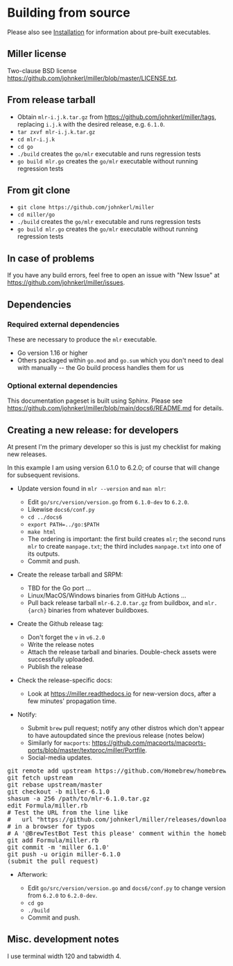 <!---  PLEASE DO NOT EDIT DIRECTLY. EDIT THE .md.in FILE PLEASE. --->
# Building from source

Please also see [Installation](installation.md) for information about pre-built executables.

## Miller license

Two-clause BSD license https://github.com/johnkerl/miller/blob/master/LICENSE.txt.

## From release tarball

* Obtain `mlr-i.j.k.tar.gz` from https://github.com/johnkerl/miller/tags, replacing `i.j.k` with the desired release, e.g. `6.1.0`.
* `tar zxvf mlr-i.j.k.tar.gz`
* `cd mlr-i.j.k`
* `cd go`
* `./build` creates the `go/mlr` executable and runs regression tests
* `go build mlr.go` creates the `go/mlr` executable without running regression tests

## From git clone

* `git clone https://github.com/johnkerl/miller`
* `cd miller/go`
* `./build` creates the `go/mlr` executable and runs regression tests
* `go build mlr.go` creates the `go/mlr` executable without running regression tests

## In case of problems

If you have any build errors, feel free to open an issue with "New Issue" at https://github.com/johnkerl/miller/issues.

## Dependencies

### Required external dependencies

These are necessary to produce the `mlr` executable.

* Go version 1.16 or higher
* Others packaged within `go.mod` and `go.sum` which you don't need to deal with manually -- the Go build process handles them for us

### Optional external dependencies

This documentation pageset is built using Sphinx. Please see https://github.com/johnkerl/miller/blob/main/docs6/README.md for details.

## Creating a new release: for developers

At present I'm the primary developer so this is just my checklist for making new releases.

In this example I am using version 6.1.0 to 6.2.0; of course that will change for subsequent revisions.

* Update version found in `mlr --version` and `man mlr`:

    * Edit `go/src/version/version.go` from `6.1.0-dev` to `6.2.0`.
    * Likewise `docs6/conf.py`
    * `cd ../docs6`
    * `export PATH=../go:$PATH`
    * `make html`
    * The ordering is important: the first build creates `mlr`; the second runs `mlr` to create `manpage.txt`; the third includes `manpage.txt` into one of its outputs.
    * Commit and push.

* Create the release tarball and SRPM:

    * TBD for the Go port ...
    * Linux/MacOS/Windows binaries from GitHub Actions ...
    * Pull back release tarball `mlr-6.2.0.tar.gz` from buildbox, and `mlr.{arch}` binaries from whatever buildboxes.

* Create the Github release tag:

    * Don't forget the `v` in `v6.2.0`
    * Write the release notes
    * Attach the release tarball and binaries. Double-check assets were successfully uploaded.
    * Publish the release

* Check the release-specific docs:

    * Look at https://miller.readthedocs.io for new-version docs, after a few minutes' propagation time.

* Notify:

    * Submit `brew` pull request; notify any other distros which don't appear to have autoupdated since the previous release (notes below)
    * Similarly for `macports`: https://github.com/macports/macports-ports/blob/master/textproc/miller/Portfile.
    * Social-media updates.

<pre class="pre-non-highlight">
git remote add upstream https://github.com/Homebrew/homebrew-core # one-time setup only
git fetch upstream
git rebase upstream/master
git checkout -b miller-6.1.0
shasum -a 256 /path/to/mlr-6.1.0.tar.gz
edit Formula/miller.rb
# Test the URL from the line like
#   url "https://github.com/johnkerl/miller/releases/download/v6.1.0/mlr-6.1.0.tar.gz"
# in a browser for typos
# A '@BrewTestBot Test this please' comment within the homebrew-core pull request will restart the homebrew travis build
git add Formula/miller.rb
git commit -m 'miller 6.1.0'
git push -u origin miller-6.1.0
(submit the pull request)
</pre>

* Afterwork:

    * Edit `go/src/version/version.go` and `docs6/conf.py` to change version from `6.2.0` to `6.2.0-dev`.
    * `cd go`
    * `./build`
    * Commit and push.

## Misc. development notes

I use terminal width 120 and tabwidth 4.
